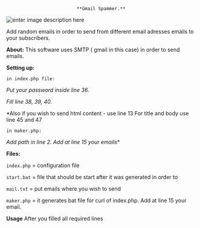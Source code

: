 
                              **Gmail Spammer.**
![enter image description here](http://oi68.tinypic.com/mkceme.jpg)

Add random emails in order to send from different email adresses emails to your subscribers. 

**About:**
This software uses SMTP ( gmail in this case) in order to send emails.


**Setting up:**

    in index.php file:

*Put your password inside line 36.*

*Fill line 38, 39, 40.*

*Also if you wish to send html content - use line 13
For title and body use line 45 and 47

    in maker.php:

*Add path in line 2. 
Add at line 15 your emails**


**Files:**

`index.php` = configuration file

`start.bat` = file that should be start after it was generated in order to

`mail.txt` = put emails where you wish to send 

`maker.php` = it generates bat file for curl of index.php. Add at line 15 your email.


**Usage**
After you filled all required lines 


